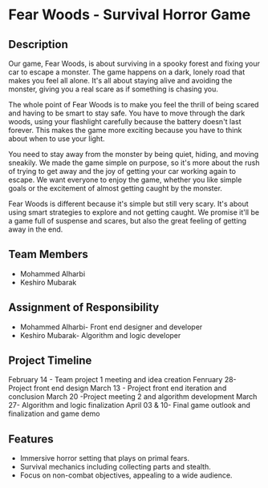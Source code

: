 # Fear Woods - Survival Horror Game

## Description

Our game, Fear Woods, is about surviving in a spooky forest and fixing your car to escape a monster. The game happens on a dark, lonely road that makes you feel all alone. It's all about staying alive and avoiding the monster, giving you a real scare as if something is chasing you.

The whole point of Fear Woods is to make you feel the thrill of being scared and having to be smart to stay safe. You have to move through the dark woods, using your flashlight carefully because the battery doesn't last forever. This makes the game more exciting because you have to think about when to use your light.

You need to stay away from the monster by being quiet, hiding, and moving sneakily. We made the game simple on purpose, so it's more about the rush of trying to get away and the joy of getting your car working again to escape. We want everyone to enjoy the game, whether you like simple goals or the excitement of almost getting caught by the monster.

Fear Woods is different because it's simple but still very scary. It's about using smart strategies to explore and not getting caught. We promise it'll be a game full of suspense and scares, but also the great feeling of getting away in the end.

## Team Members

- Mohammed Alharbi
- Keshiro Mubarak

## Assignment of Responsibility

- Mohammed Alharbi- Front end designer and developer
- Keshiro Mubarak- Algorithm and logic developer

## Project Timeline
February 14 - Team project 1 meeting and idea creation 
Fenruary 28- Project front end design 
March 13 - Project front end iteration and conclusion
March 20 -Project meeting 2 and algorithm development 
March 27- Algorithm and logic finalization 
April 03 & 10- Final game outlook and finalization and game demo  

## Features

- Immersive horror setting that plays on primal fears.
- Survival mechanics including collecting parts and stealth.
- Focus on non-combat objectives, appealing to a wide audience.
